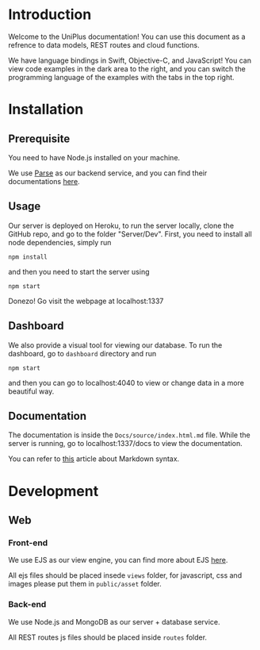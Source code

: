# Introduction

Welcome to the UniPlus documentation! You can use this document as a refrence to data models, REST routes and cloud functions. 

We have language bindings in Swift, Objective-C, and JavaScript! You can view code examples in the dark area to the right, and you can switch the programming language of the examples with the tabs in the top right.


# Installation

## Prerequisite

You need to have Node.js installed on your machine. 

We use [Parse](http://parseplatform.org) as our backend service, and you can find their documentations [here](http://docs.parseplatform.org).

## Usage

Our server is deployed on Heroku, to run the server locally, clone the GitHub repo, and go to the folder "Server/Dev". First, you need to install all node dependencies, simply run

`npm install` 

and then you need to start the server using 

`npm start` 

Donezo! Go visit the webpage at localhost:1337

## Dashboard

We also provide a visual tool for viewing our database. To run the dashboard, go to `dashboard` directory and run

`npm start`

and then you can go to localhost:4040 to view or change data in a more beautiful way.

## Documentation

The documentation is inside the `Docs/source/index.html.md` file. While the server is running, go to localhost:1337/docs to view the documentation.

You can refer to [this](https://github.com/lord/slate/wiki/Markdown-Syntax) article about Markdown syntax.

# Development

## Web

### Front-end

We use EJS as our view engine, you can find more about EJS [here](http://ejs.co). 

All ejs files should be placed insede `views` folder, for javascript, css and images please put them in `public/asset` folder.

### Back-end

We use Node.js and MongoDB as our server + database service. 

All REST routes js files should be placed inside `routes` folder.

